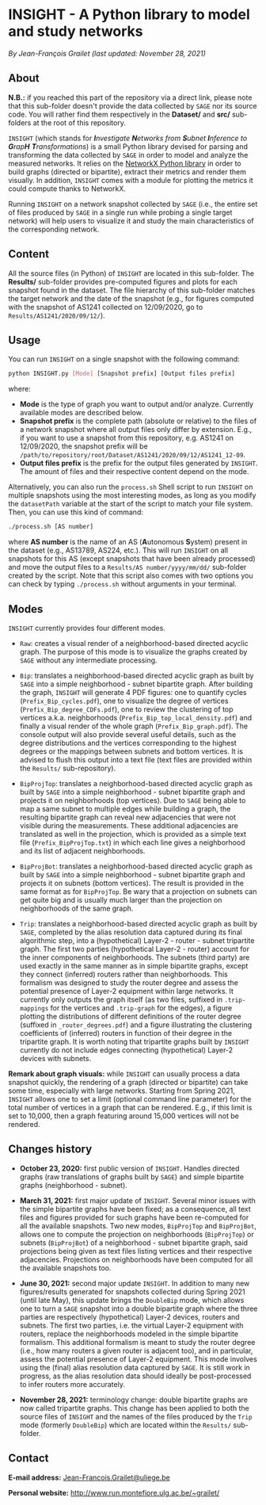 # INSIGHT - A Python library to model and study networks

*By Jean-François Grailet (last updated: November 28, 2021)*

## About

**N.B.:** if you reached this part of the repository via a direct link, please note that this 
sub-folder doesn't provide the data collected by `SAGE` nor its source code. You will rather find 
them respectively in the **Dataset/** and **src/** sub-folders at the root of this repository.

`INSIGHT` (which stands for _**I**nvestigate **N**etworks from **S**ubnet **I**nference to 
**G**rap**H** **T**ransformations_) is a small Python library devised for parsing and transforming 
the data collected by `SAGE` in order to model and analyze the measured networks. It relies on the 
[NetworkX Python library](https://networkx.org/) in order to build graphs (directed or bipartite), 
extract their metrics and render them visually. In addition, `INSIGHT` comes with a module for 
plotting the metrics it could compute thanks to NetworkX.

Running `INSIGHT` on a network snapshot collected by `SAGE` (i.e., the entire set of files 
produced by `SAGE` in a single run while probing a single target network) will help users to 
visualize it and study the main characteristics of the corresponding network.

## Content

All the source files (in Python) of `INSIGHT` are located in this sub-folder. The **Results/** 
sub-folder provides pre-computed figures and plots for each snapshot found in the dataset. The 
file hierarchy of this sub-folder matches the target network and the date of the snapshot (e.g., 
for figures computed with the snapshot of AS1241 collected on 12/09/2020, go to 
`Results/AS1241/2020/09/12/`).

## Usage

You can run `INSIGHT` on a single snapshot with the following command:

```sh
python INSIGHT.py [Mode] [Snapshot prefix] [Output files prefix]
```

where:
* **Mode** is the type of graph you want to output and/or analyze. Currently available modes are 
  described below.
* **Snapshot prefix** is the complete path (absolute or relative) to the files of a network 
  snapshot where all output files only differ by extension. E.g., if you want to use a snapshot 
  from this repository, e.g. AS1241 on 12/09/2020, the snapshot prefix will be 
  `/path/to/repository/root/Dataset/AS1241/2020/09/12/AS1241_12-09`.
* **Output files prefix** is the prefix for the output files generated by `INSIGHT`. The amount of 
  files and their respective content depend on the mode.

Alternatively, you can also run the `process.sh` Shell script to run `INSIGHT` on multiple 
snapshots using the most interesting modes, as long as you modify the `datasetPath` variable at 
the start of the script to match your file system. Then, you can use this kind of command:

```sh
./process.sh [AS number]
```

where **AS number** is the name of an AS (**A**utonomous **S**ystem) present in the dataset (e.g., 
AS13789, AS224, etc.). This will run `INSIGHT` on all snapshots for this AS (except snapshots that 
have been already processed) and move the output files to a `Results/AS number/yyyy/mm/dd/` 
sub-folder created by the script. Note that this script also comes with two options you can check 
by typing `./process.sh` without arguments in your terminal.

## Modes

`INSIGHT` currently provides four different modes.

* `Raw`: creates a visual render of a neighborhood-based directed acyclic graph. The purpose of 
  this mode is to visualize the graphs created by `SAGE` without any intermediate processing.

* `Bip`: translates a neighborhood-based directed acyclic graph as built by `SAGE` into a simple 
  neighborhood - subnet bipartite graph. After building the graph, `INSIGHT` will generate 4 PDF 
  figures: one to quantify cycles (`Prefix_Bip_cycles.pdf`), one to visualize the degree of 
  vertices (`Prefix_Bip_degree_CDFs.pdf`), one to review the clustering of top vertices a.k.a. 
  neighborhoods (`Prefix_Bip_top_local_density.pdf`) and finally a visual render of the whole 
  graph (`Prefix_Bip_graph.pdf`). The console output will also provide several useful details, 
  such as the degree distributions and the vertices corresponding to the highest degrees or the 
  mappings between subnets and bottom vertices. It is advised to flush this output into a text 
  file (text files are provided within the `Results/` sub-repository).

* `BipProjTop`: translates a neighborhood-based directed acyclic graph as built by `SAGE` into a 
  simple neighborhood - subnet bipartite graph and projects it on neighborhoods (top vertices). 
  Due to `SAGE` being able to map a same subnet to multiple edges while building a graph, the 
  resulting bipartite graph can reveal new adjacencies that were not visible during the 
  measurements. These additional adjacencies are translated as well in the projection, which is 
  provided as a simple text file (`Prefix_BipProjTop.txt`) in which each line gives a neighborhood 
  and its list of adjacent neighborhoods.

* `BipProjBot`: translates a neighborhood-based directed acyclic graph as built by `SAGE` into a 
  simple neighborhood - subnet bipartite graph and projects it on subnets (bottom vertices). The 
  result is provided in the same format as for `BipProjTop`. Be wary that a projection on subnets 
  can get quite big and is usually much larger than the projection on neighborhoods of the same 
  graph.

* `Trip`: translates a neighborhood-based directed acyclic graph as built by `SAGE`, completed by 
  the alias resolution data captured during its final algorithmic step, into a (hypothetical) 
  Layer-2 - router - subnet tripartite graph. The first two parties (hypothetical Layer-2 - 
  router) account for the inner components of neighborhoods. The subnets (third party) 
  are used exactly in the same manner as in simple bipartite graphs, except they connect 
  (inferred) routers rather than neighborhoods. This formalism was designed to study the router 
  degree and assess the potential presence of Layer-2 equipment within large networks. It 
  currently only outputs the graph itself (as two files, suffixed in `.trip-mappings` for the 
  vertices and `.trip-graph` for the edges), a figure plotting the distributions of different 
  definitions of the router degree (suffixed in `_router_degrees.pdf`) and a figure illustrating 
  the clustering coefficients of (inferred) routers in function of their degree in the tripartite 
  graph. It is worth noting that tripartite graphs built by `INSIGHT` currently do not include 
  edges connecting (hypothetical) Layer-2 devices with subnets.

**Remark about graph visuals:** while `INSIGHT` can usually process a data snapshot quickly, the 
rendering of a graph (directed or bipartite) can take some time, especially with large networks. 
Starting from Spring 2021, `INSIGHT` allows one to set a limit (optional command line parameter) 
for the total number of vertices in a graph that can be rendered. E.g., if this limit is set to 
10,000, then a graph featuring around 15,000 vertices will not be rendered.

## Changes history

* **October 23, 2020:** first public version of `INSIGHT`. Handles directed graphs (raw 
  translations of graphs built by `SAGE`) and simple bipartite graphs (neighborhood - subnet).

* **March 31, 2021:** first major update of `INSIGHT`. Several minor issues with the simple 
  bipartite graphs have been fixed; as a consequence, all text files and figures provided for such 
  graphs have been re-computed for all the available snapshots. Two new modes, `BipProjTop` and 
  `BipProjBot`, allows one to compute the projection on neighborhoods (`BipProjTop`) or subnets 
  (`BipProjBot`) of a neighborhood - subnet bipartite graph, said projections being given as text 
  files listing vertices and their respective adjacencies. Projections on neighborhoods have been 
  computed for all the available snapshots too.

* **June 30, 2021:** second major update `INSIGHT`. In addition to many new figures/results 
  generated for snapshots collected during Spring 2021 (until late May), this update brings the 
  `DoubleBip` mode, which allows one to turn a `SAGE` snapshot into a double bipartite graph where 
  the three parties are respectively (hypothetical) Layer-2 devices, routers and subnets. The 
  first two parties, i.e. the virtual Layer-2 equipment with routers, replace the neighborhoods 
  modeled in the simple bipartite formalism. This additional formalism is meant to study the 
  router degree (i.e., how many routers a given router is adjacent too), and in particular, 
  assess the potential presence of Layer-2 equipment. This mode involves using the (final) alias 
  resolution data captured by `SAGE`. It is still work in progress, as the alias resolution data 
  should ideally be post-processed to infer routers more accurately.

* **November 28, 2021:** terminology change: double bipartite graphs are now called tripartite 
  graphs. This change has been applied to both the source files of `INSIGHT` and the names of the 
  files produced by the `Trip` mode (formerly `DoubleBip`) which are located within the `Results/` 
  sub-folder.

## Contact

**E-mail address:** Jean-Francois.Grailet@uliege.be

**Personal website:** http://www.run.montefiore.ulg.ac.be/~grailet/
